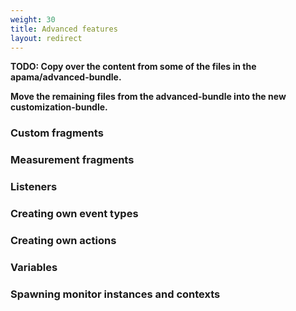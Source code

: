 ```yaml
---
weight: 30
title: Advanced features
layout: redirect
---
```


**TODO: Copy over the content from some of the files in the apama/advanced-bundle.**

**Move the remaining files from the advanced-bundle into the new customization-bundle.**

### Custom fragments

### Measurement fragments

### Listeners

### Creating own event types

### Creating own actions

### Variables

### Spawning monitor instances and contexts
